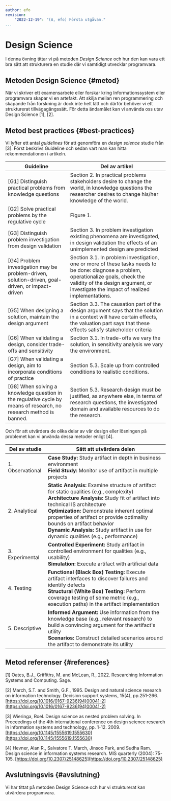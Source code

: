 ```yaml
---
author: efo
revision:
    "2022-12-19": "(A, efo) Första utgåvan."
...
```

Design Science
==================================

I denna övning tittar vi på metoden _Design Science_ och hur den kan vara ett bra sätt att strukturera en studie där vi samtidigt utvecklar programvara.



<!--more-->



Metoden Design Science {#metod}
--------------------------------------

När vi skriver ett examensarbete eller forskar kring Informationssystem eller programvara skapar vi en artefakt. Att skilja mellan ren programmering och skapande från forskning är dock inte helt lätt och därför behöver vi ett strukturerat tillvägagångssätt. För detta ändamålet kan vi använda oss utav Design Science [1], [2].



Metod best practices {#best-practices}
--------------------------------------

Vi lyfter ett antal _guidelines_ för att genomföra en _design science_ studie från [3]. Först beskrivs Guideline och sedan vart man kan hitta rekommendationen i artikeln.


| Guideline | Del av artikel |
|---------------------------|-------------------------------|
| [G1] Distinguish practical problems from knowledge questions | Section 2. In practical problems stakeholders desire to change the world, in knowledge questions the researcher desires to change his/her knowledge of the world. |
| [G2] Solve practical problems by the regulative cycle | Figure 1. |
| [G3] Distinguish problem investigation from design validation | Section 3. In problem investigation existing phenomena are investigated, in design validation the effects of an unimplemented design are predicted |
| [G4] Problem investigation may be problem-driven, solution-driven, goal-driven, or impact-driven | Section 3.1. In problem investigation, one or more of these tasks needs to be done: diagnose a problem, operationalize goals, check the validity of the design argument, or investigate the impact of realized implementations. |
| [G5] When designing a solution, maintain the design argument | Section 3.3. The causation part of the design argument says that the solution in a context will have certain effects, the valuation part says that these effects satisfy stakeholder criteria |
| [G6] When validating a design, consider trade-offs and sensitivity | Section 3.1. In trade-offs we vary the solution, in sensitivity analysis we vary the environment. |
| [G7] When validating a design, aim to incorporate conditions of practice | Section 5.3. Scale up from controlled conditions to realistic conditions. |
| [G8] When solving a knowledge question in the regulative cycle by means of research, no research method is banned. | Section 5.3. Research design must be justified, as anywhere else, in terms of research questions, the investigated domain and available resources to do the research. |



Och för att utvärdera de olika delar av vår design eller lösningen på problemet kan vi använda dessa metoder enligt [4].


| Del av studie | Sätt att utvärdera delen |
|----------------------|----------------------|
| 1. Observational | **Case Study:** Study artifact in depth in business environment<br>**Field Study:** Monitor use of artifact in multiple projects |
| 2. Analytical | **Static Analysis:** Examine structure of artifact for static qualities (e.g., complexity)<br>**Architecture Analysis:** Study fit of artifact into technical IS architecture<br>**Optimization:** Demonstrate inherent optimal properties of artifact or provide optimality bounds on artifact behavior<br>**Dynamic Analysis:** Study artifact in use for dynamic qualities (e.g., performance) |
| 3. Experimental | **Controlled Experiment:** Study artifact in controlled environment for qualities (e.g., usability)<br>**Simulation:** Execute artifact with artificial data |
| 4. Testing | **Functional (Black Box) Testing:** Execute artifact interfaces to discover failures and identify defects<br>**Structural (White Box) Testing:** Perform coverage testing of some metric (e.g., execution paths) in the artifact implementation |
| 5. Descriptive | **Informed Argument:** Use information from the knowledge base (e.g., relevant research) to build a convincing argument for the artifact's utility<br>**Scenarios:** Construct detailed scenarios around the artifact to demonstrate its utility |



Metod referenser {#references}
--------------------------------------

[1] Oates, B.J., Griffiths, M. and McLean, R., 2022. Researching Information Systems and Computing. Sage.

[2] March, S.T. and Smith, G.F., 1995. Design and natural science research on information technology. Decision support systems, 15(4), pp.251-266. [https://doi.org/10.1016/0167-9236(94)00041-2](https://doi.org/10.1016/0167-9236(94)00041-2)

[3] Wieringa, Roel. Design science as nested problem solving. In Proceedings of the 4th international conference on design science research in information systems and technology, pp. 1-12. 2009. [https://doi.org/10.1145/1555619.1555630](https://doi.org/10.1145/1555619.1555630)

[4] Hevner, Alan R., Salvatore T. March, Jinsoo Park, and Sudha Ram. Design science in information systems research. MIS quarterly (2004): 75-105. [https://doi.org/10.2307/25148625](https://doi.org/10.2307/25148625)



Avslutningsvis {#avslutning}
--------------------------------------

Vi har tittat på metoden Design Science och hur vi strukturerat kan utvärdera programvara.
